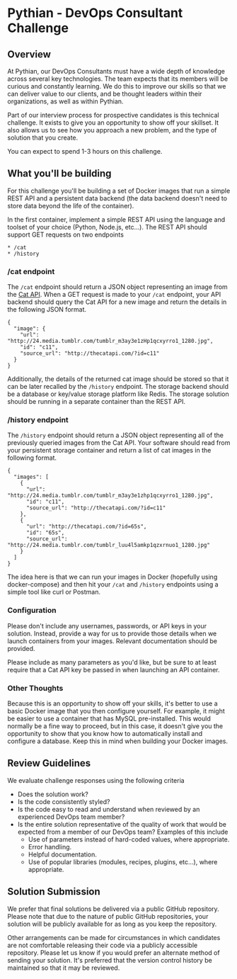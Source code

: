 # Pythian - DevOps Consultant Challenge

## Overview

At Pythian, our DevOps Consultants must have a wide depth of knowledge across several key technologies.  The team expects that its members will be curious and constantly learning.  We do this to improve our skills so that we can deliver value to our clients, and be thought leaders within their organizations, as well as within Pythian.

Part of our interview process for prospective candidates is this technical challenge.  It exists to give you an opportunity to show off your skillset.  It also allows us to see how you approach a new problem, and the type of solution that you create.

You can expect to spend 1-3 hours on this challenge.

## What you'll be building

For this challenge you'll be building a set of Docker images that run a simple REST API and a persistent data backend (the data backend doesn't need to store data beyond the life of the container).

In the first container, implement a simple REST API using the language and toolset of your choice (Python, Node.js, etc...).  The REST API should support GET requests on two endpoints

    * /cat
    * /history
    
### /cat endpoint

The `/cat` endpoint should return a JSON object representing an image from the [Cat API](http://thecatapi.com/docs.html).  When a GET request is made to your `/cat` endpoint, your API backend should query the Cat API for a new image and return the details in the following JSON format.

```
{
  "image": {
    "url": "http://24.media.tumblr.com/tumblr_m3ay3e1zHp1qcxyrro1_1280.jpg",
    "id": "c11",
    "source_url": "http://thecatapi.com/?id=c11"
  }
}
```

Additionally, the details of the returned cat image should be stored so that it can be later recalled by the `/history` endpoint.  The storage backend should be a database or key/value storage platform like Redis.  The storage solution should be running in a separate container than the REST API.

### /history endpoint

The `/history` endpoint should return a JSON object representing all of the previously queried images from the Cat API.  Your software should read from your persistent storage container and return a list of cat images in the following format.

```
{
  "images": [
    {
      "url": "http://24.media.tumblr.com/tumblr_m3ay3e1zhp1qcxyrro1_1280.jpg",
      "id": "c11",
      "source_url": "http://thecatapi.com/?id=c11"
    },
    {
      "url": "http://thecatapi.com/?id=65s",
      "id": "65s",
      "source_url": "http://24.media.tumblr.com/tumblr_luu4l5amkp1qzxrnuo1_1280.jpg"
    }
  ]
}
```

The idea here is that we can run your images in Docker (hopefully using docker-compose) and then hit your `/cat` and `/history` endpoints using a simple tool like curl or Postman.

### Configuration

Please don't include any usernames, passwords, or API keys in your solution.  Instead, provide a way for us to provide those details when we launch containers from your images.  Relevant documentation should be provided.

Please include as many parameters as you'd like, but be sure to at least require that a Cat API key be passed in when launching an API container.

### Other Thoughts

Because this is an opportunity to show off your skills, it's better to use a basic Docker image that you then configure yourself.  For example, it might be easier to use a container that has MySQL pre-installed.  This would normally be a fine way to proceed, but in this case, it doesn't give you the opportunity to show that you know how to automatically install and configure a database.  Keep this in mind when building your Docker images.

## Review Guidelines

We evaluate challenge responses using the following criteria

  * Does the solution work?
  * Is the code consistently styled?
  * Is the code easy to read and understand when reviewed by an experienced DevOps team member?
  * Is the entire solution representative of the quality of work that would be expected from a member of our DevOps team?  Examples of this include
    * Use of parameters instead of hard-coded values, where appropriate.
    * Error handling.
    * Helpful documentation.
    * Use of popular libraries (modules, recipes, plugins, etc...), where appropriate.

## Solution Submission

We prefer that final solutions be delivered via a public GitHub repository.  Please note that due to the nature of public GitHub repositories, your solution will be publicly available for as long as you keep the repository.

Other arrangements can be made for circumstances in which candidates are not comfortable releasing their code via a publicly accessible repository.  Please let us know if you would prefer an alternate method of sending your solution.  It's preferred that the version control history be maintained so that it may be reviewed.
